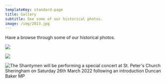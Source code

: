 ```yaml
---
templateKey: standard-page
title: Gallery
subtitle: See some of our historical photos.
image: /img/2023.jpg
---
```

Have a browse through some of our historical photos.

![](/img/cl-2017.jpeg)

![](/img/140315-shantymen-0003.jpg)

![The Shantymen will be performing a special concert at St. Peter's Church Sheringham on Saturday 26th March 2022 following an introduction Duncan Baker MP](/img/photo-.jpg "Shantymen 2022")